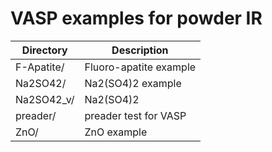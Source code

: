 # VASP examples for powder IR

| Directory   | Description                 |
| ----------  | --------------------------- |
| F-Apatite/  | Fluoro-apatite example      |
| Na2SO42/    | Na2(SO4)2 example           |
| Na2SO42_v/  | Na2(SO4)2                   |
| preader/    | preader test for VASP       |
| ZnO/        | ZnO example                 |
